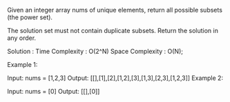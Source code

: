 Given an integer array nums of unique elements, return all possible 
subsets
 (the power set).

The solution set must not contain duplicate subsets. Return the solution in any order.

Solution : 
Time Complexity : O(2^N)
Space Complexity : O(N);

Example 1:

Input: nums = [1,2,3]
Output: [[],[1],[2],[1,2],[3],[1,3],[2,3],[1,2,3]]
Example 2:

Input: nums = [0]
Output: [[],[0]]